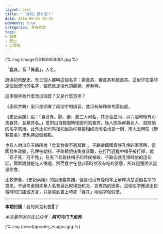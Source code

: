 ```yaml
---
layout: post
title: "「食其」是什麼？"
date: 2016-06-06 16:48
comments: true
categories: 青梅煮酒
tags:
- 讀書
- 歷史
- 公眾號
---
```


{% img /image/20160606001.jpg %}

「食其」音「異基」，人名。

讀漢初的歷史，有三個人都叫這個名字：酈食其、審食其和趙食其。這似乎在當時是個很流行的名字，儼然就是漢代的麗麗、芳芳啊。

這兩個字為什麼念這個音？又是什麼意思？

《康熙字典》里只是明確了兩個字的讀音，並沒有解釋和考證出處。

《史記索隱》說：「食音異。酈、審、趙三人同名，其音合並同，以六國時衛有司馬食其，並慕其名。」意即出自戰國時衛國司馬食其，後人因為仰慕此人，就取他的名字來用。此外比如司馬相如因為仰慕藺相如而改名也是一例，宋人王楙在《野客叢書》里也持這個觀點。

也有人說出自子路所說「食其食者不避其難」。子路做衛國貴族孔悝的家宰時，衛國發生政變，孔悝被劫持，子路聽說後隻身赴難，在打鬥過程中帽子被打掉，說「君子死，冠不免」，在丟下兵器扶帽子的時候被殺。子路去救孔悝時說的這句話，簡單說就是吃人嘴短。然而食字在發yi音時並沒有吃的意思，所以這種說法當是附會。

比較來看，《史記索隱》的說法最靠譜，但是也沒有從根本上解釋清楚這個名字的意思。不過考慮到先秦人名普遍比較樸拙和文、言異路的因素，這個名字應該出自當時的口語或方言，只是寫到書上時拿「食其」兩個字做假借。

<hr>

**本期封面**：我的貝克利要🌼了

*本文最早发布在公众号：__两司马门下走狗__*

{% img /asset/qrcode_zougou.jpg %}
